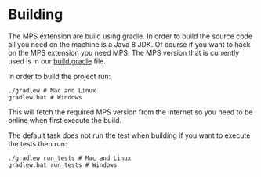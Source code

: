 # Building
The MPS extension are build using gradle. In order to build the source code all you need on the machine is a Java 8 JDK. Of course if you want to hack on the MPS extension you need MPS. The MPS version that is currently used is in our [build.gradle](https://github.com/JetBrains/MPS-extensions/blob/master/build.gradle#L61) file.

In order to build the project run:

```
./gradlew # Mac and Linux
gradlew.bat # Windows
```

This will fetch the required MPS version from the internet so you need to be online when first execute the build.

The default task does not run the test when building if you want to execute the tests then run: 

```
./gradlew run_tests # Mac and Linux
gradlew.bat run_tests # Windows
```


